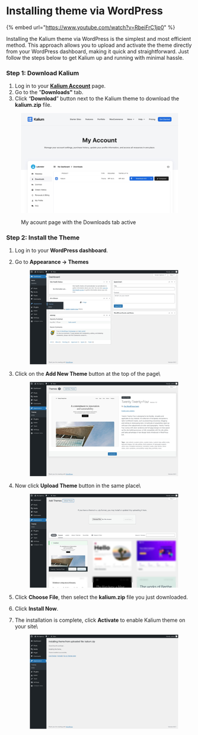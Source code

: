 # Installing theme via WordPress

{% embed url="https://www.youtube.com/watch?v=RbeiFrC1jp0" %}

Installing the Kalium theme via WordPress is the simplest and most efficient method. This approach allows you to upload and activate the theme directly from your WordPress dashboard, making it quick and straightforward. Just follow the steps below to get Kalium up and running with minimal hassle.

### Step 1: Download Kalium

1. Log in to your [**Kalium Account**](https://kaliumtheme.com/account) page.
2. Go to the "**Downloads"** tab.
3. Click “**Download**” button next to the Kalium theme to download the **kalium.zip** file.

<figure><img src="../../.gitbook/assets/download-kalium.jpg" alt="Download Kalium from My Account page"><figcaption><p>My acount page with the Downloads tab active</p></figcaption></figure>



### Step 2: Install the Theme

1. Log in to your **WordPress dashboard**.
2.  Go to **Appearance -> Themes**\
    &#x20;

    <figure><img src="../../.gitbook/assets/install-step-1.jpg" alt=""><figcaption></figcaption></figure>
3.  Click on the **Add New Theme** button at the top of the page\


    <figure><img src="../../.gitbook/assets/install-step-2.jpg" alt=""><figcaption></figcaption></figure>
4.  Now click **Upload Theme** button in the same place\


    <figure><img src="../../.gitbook/assets/install-step-3.jpg" alt=""><figcaption></figcaption></figure>
5. Click **Choose File**, then select the **kalium.zip** file you just downloaded.&#x20;
6. Click **Install Now**.
7.  The installation is complete, click **Activate** to enable Kalium theme on your site\


    <figure><img src="../../.gitbook/assets/install-step-4.jpg" alt=""><figcaption></figcaption></figure>
